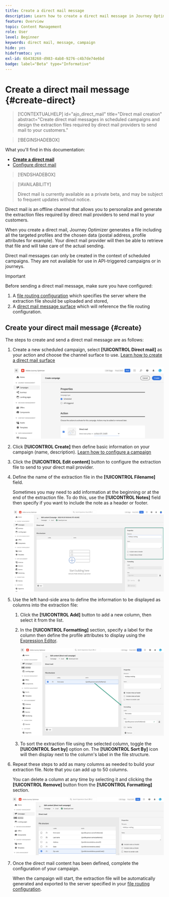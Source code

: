 ```yaml
---
title: Create a direct mail message
description: Learn how to create a direct mail message in Journey Optimizer
feature: Overview
topic: Content Management
role: User
level: Beginner
keywords: direct mail, message, campaign
hide: yes
hidefromtoc: yes
exl-id: 6b438268-d983-4ab8-9276-c4b7de74e6bd
badge: label="Beta" type="Informative"
---
```

# Create a direct mail message {#create-direct}

>[!CONTEXTUALHELP]
>id="ajo_direct_mail"
>title="Direct mail creation"
>abstract="Create direct mail messages in scheduled campaigns and design the extraction files required by direct mail providers to send mail to your customers."

>[!BEGINSHADEBOX]

What you'll find in this documentation:

* **[Create a direct mail](create-direct-mail.md)**
* [Configure direct mail](direct-mail-configuration.md)

>[!ENDSHADEBOX]

>[!AVAILABILITY]
>
>Direct mail is currently available as a private beta, and may be subject to frequent updates without notice.

Direct mail is an offline channel that allows you to personalize and generate the extraction files required by direct mail providers to send mail to your customers.

When you create a direct mail, Journey Optimizer generates a file including all the targeted profiles and the chosen data (postal address, profile attributes for example). Your direct mail provider will then be able to retrieve that file and will take care of the actual sending.

Direct mail messages can only be created in the context of scheduled campaigns. They are not available for use in API-triggered campaigns or in journeys.

>[!IMPORTANT]
>
>Before sending a direct mail message, make sure you have configured:
>
>1. A [file routing configuration](../direct-mail/direct-mail-configuration.md#file-routing-configuration) which specifies the server where the extraction file should be uploaded and stored,
>1. A [direct mail message surface](../direct-mail/direct-mail-configuration.md#direct-mail-surface) which will reference the file routing configuration.

## Create your direct mail message {#create}

The steps to create and send a direct mail message are as follows:

1. Create a new scheduled campaign, select **[!UICONTROL Direct mail]** as your action and choose the channel surface to use. [Learn how to create a direct mail surface](../direct-mail/direct-mail-configuration.md#direct-mail-surface)

   ![](assets/direct-mail-campaign.png)

1. Click **[!UICONTROL Create]** then define basic information on your campaign (name, description). [Learn how to configure a campaign](../campaigns/create-campaign.md)
   
1. Click the **[!UICONTROL Edit content]** button to configure the extraction file to send to your direct mail provider. 

1. Define the name of the extraction file in the **[!UICONTROL Filename]** field.

   Sometimes you may need to add information at the beginning or at the end of the extraction file. To do this, use the **[!UICONTROL Notes]** field then specify if you want to include the note as a header or footer.

   <!--Click on the button to the right of the Output file field and enter the desired label. You can use personalization fields, content blocks and dynamic text (see Defining content). For example, you can complete the label with the delivery ID or the extraction date.-->

   ![](assets/direct-mail-properties.png)

1. Use the left hand-side area to define the information to be displayed as columns into the extraction file:

   1. Click the **[!UICONTROL Add]** button to add a new column, then select it from the list.

   1. In the **[!UICONTROL Formatting]** section, specify a label for the column then define the profile attributes to display using the [Expression Editor](../personalization/personalization-build-expressions.md).

      ![](assets/direct-mail-content.png)
      
   1. To sort the extraction file using the selected column, toggle the **[!UICONTROL Sort by]** option on. The **[!UICONTROL Sort By]** icon will then display next to the column's label in the file structure.

1. Repeat these steps to add as many columns as needed to build your extraction file. Note that you can add up to 50 columns.

   You can delete a column at any time by selecting it and clicking the **[!UICONTROL Remove]** button from the **[!UICONTROL Formatting]** section.

   ![](assets/direct-mail-complete.png)
   
1. Once the direct mail content has been defined, complete the configuration of your campaign.

   When the campaign will start, the extraction file will be automatically generated and exported to the server specified in your [file routing configuration](../direct-mail/direct-mail-configuration.md).
